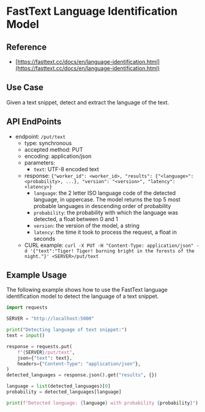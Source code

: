 # FastText Language Identification Model #

## Reference ##

- [https://fasttext.cc/docs/en/language-identification.html](https://fasttext.cc/docs/en/language-identification.html)

## Use Case ##

Given a text snippet, detect and extract the language of the text.

## API EndPoints ##

- endpoint: `/put/text`
    - type: synchronous
    - accepted method: PUT
    - encoding: application/json
    - parameters:
        - `text`: UTF-8 encoded text
    - response: `{"worker_id": <worker_id>, "results": {"<language>": <probability>, ...}, "version": "<version>", "latency": <latency>}`
        - `language`: the 2 letter ISO language code of the detected language, in uppercase. The model returns the top 5 most probable languages in descending order of probability
        - `probability`: the probability with which the language was detected, a float between 0 and 1
        - `version`: the version of the model, a string
        - `latency`: the time it took to process the request, a float in seconds
    - CURL example: `curl -X PUT -H "Content-Type: application/json" -d '{"text":"Tiger! Tiger! burning bright in the forests of the night."}' <SERVER>/put/text`

## Example Usage ##

The following example shows how to use the FastText language identification model to detect the language of a text snippet.

```python
import requests

SERVER = "http://localhost:5000"

print("Detecting language of text snippet:")
text = input()

response = requests.put(
    f"{SERVER}/put/text",
    json={"text": text},
    headers={"Content-Type": "application/json"},
)
detected_languages = response.json().get("results", {})

language = list(detected_languages)[0]
probability = detected_languages[language]

print(f"Detected language: {language} with probability {probability}")
```
